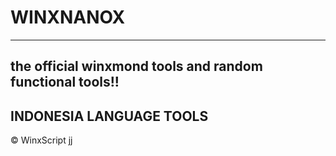 # WINXNANOX
---
the official winxmond tools and random functional tools!!
---
## INDONESIA LANGUAGE TOOLS
© WinxScript
jj